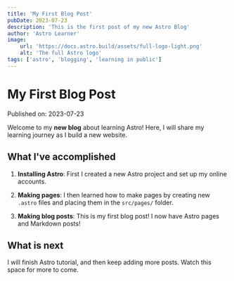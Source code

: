 ```yaml
---
title: 'My First Blog Post'
pubDate: 2023-07-23
description: 'This is the first post of my new Astro Blog'
author: 'Astro Learner'
image:
    url: 'https://docs.astro.build/assets/full-logo-light.png'
    alt: 'The full Astro logo'
tags: ['astro', 'blogging', 'learning in public']
---
```


# My First Blog Post

Published on: 2023-07-23

Welcome to my __new blog__ about learning Astro! Here, I will share my learning journey as I build a new website.

## What I've accomplished

1. **Installing Astro**: First I created a new Astro project and set up my online accounts.

2. **Making pages**: I then learned how to make pages by creating new `.astro` files and placing them in the `src/pages/` folder.

3. **Making blog posts**: This is my first blog post! I now have Astro pages and Markdown posts!

## What is next

I will finish Astro tutorial, and then keep adding more posts. Watch this space for more to come.

